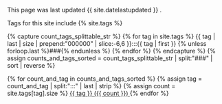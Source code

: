 This page was last updated {{ site.datelastupdated }} .

Tags for this site include {% site.tags %}

<!-- Sort tags by number of posts
	Sorting is done by creating sortable strings which have the counts prepended.
	- Counts are separated from tags with ":::"
	- Sortable tag-counts are seperated with "###"
	- `site.tags` is a hashmap from tag to list of posts, use `size` to get number of posts.
-->
{% capture count_tags_splittable_str %}
{% for tag in site.tags %}
    {{ tag | last | size | prepend:"000000" | slice:-6,6 }}:::{{ tag | first }}
    {% unless forloop.last %}###{% endunless %}
{% endfor %}
{% endcapture %}
{% assign counts_and_tags_sorted = count_tags_splittable_str | split:"###" | sort | reverse %}

{% for count_and_tag in counts_and_tags_sorted %}
    {% assign tag = count_and_tag | split:":::" | last | strip %}
    {% assign count = site.tags[tag].size %}
    <a href="/tag_index/#{{ tag | slugify }}" class="btn btn-outline-primary tag-btn">
        <span class="fa fa-tag" aria-hidden="true"></span> {{ tag }} ({{ count }})
    </a>
{% endfor %}
